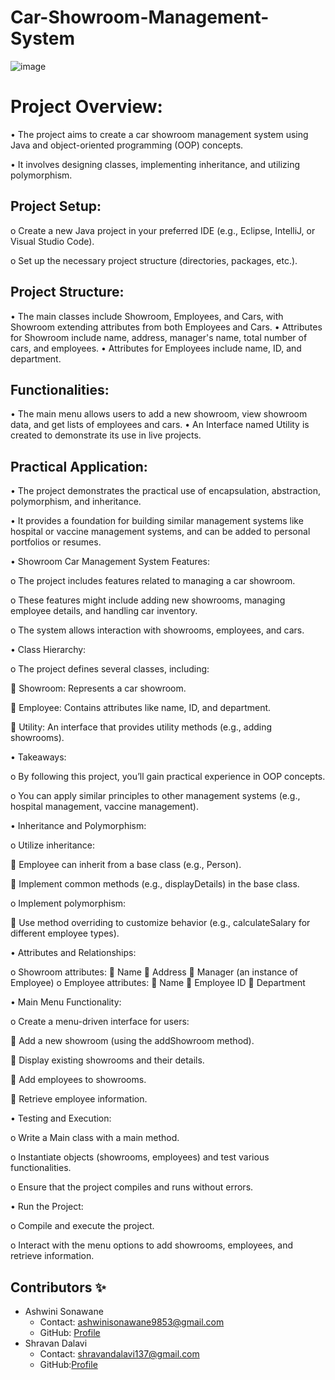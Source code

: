# Car-Showroom-Management-System

![image](https://github.com/SonawaneAshwini/Car-Showroom-Management-System/assets/172588428/b049a1fb-2388-4122-b27f-3773271629f9)




# Project Overview:

•	The project aims to create a car showroom management system using Java and object-oriented programming (OOP) concepts.

•	It involves designing classes, implementing inheritance, and utilizing polymorphism.



## Project Setup:

o	Create a new Java project in your preferred IDE (e.g., Eclipse, IntelliJ, or Visual Studio Code).

o	Set up the necessary project structure (directories, packages, etc.).


## Project Structure:
•	The main classes include Showroom, Employees, and Cars, with Showroom extending attributes from both Employees and Cars.
•	Attributes for Showroom include name, address, manager's name, total number of cars, and employees.
•	Attributes for Employees include name, ID, and department.


## Functionalities:
•	The main menu allows users to add a new showroom, view showroom data, and get lists of employees and cars.
•	An Interface named Utility is created to demonstrate its use in live projects.


## Practical Application:
•	The project demonstrates the practical use of encapsulation, abstraction, polymorphism, and inheritance.

•	It provides a foundation for building similar management systems like hospital or vaccine management systems, and can be added to personal portfolios or resumes.


•	Showroom Car Management System Features:

o	The project includes features related to managing a car showroom.

o	These features might include adding new showrooms, managing employee details, and handling car inventory.

o	The system allows interaction with showrooms, employees, and cars.



•       Class Hierarchy:

o	The project defines several classes, including: 

	Showroom: Represents a car showroom.

	Employee: Contains attributes like name, ID, and department.

	Utility: An interface that provides utility methods (e.g., adding showrooms).



•	Takeaways:

o	By following this project, you’ll gain practical experience in OOP concepts.

o	You can apply similar principles to other management systems (e.g., hospital management, vaccine management).


•	Inheritance and Polymorphism:

o	Utilize inheritance:

	Employee can inherit from a base class (e.g., Person).

	Implement common methods (e.g., displayDetails) in the base class.

o	Implement polymorphism: 

	Use method overriding to customize behavior (e.g., calculateSalary for different employee types).


•	Attributes and Relationships:

o	Showroom attributes: 
	Name
	Address
	Manager (an instance of Employee)
o	Employee attributes: 
	Name
	Employee ID
	Department


•	Main Menu Functionality:

o	Create a menu-driven interface for users: 

	Add a new showroom (using the addShowroom method).

	Display existing showrooms and their details.

	Add employees to showrooms.

	Retrieve employee information.


•	Testing and Execution:

o	Write a Main class with a main method.

o	Instantiate objects (showrooms, employees) and test various functionalities.

o	Ensure that the project compiles and runs without errors.


•	Run the Project:

o	Compile and execute the project.

o	Interact with the menu options to add showrooms, employees, and retrieve information.

## Contributors ✨

- Ashwini Sonawane
  - Contact: ashwinisonawane9853@gmail.com
  - GitHub: [Profile](https://github.com/SonawaneAshwini)
- Shravan Dalavi
  - Contact: shravandalavi137@gmail.com
  - GitHub:[Profile]( https://github.com/ShravanDalavi)



